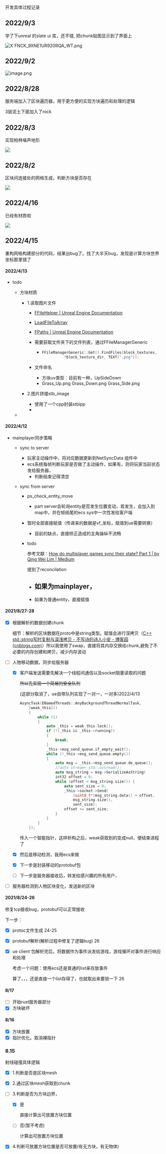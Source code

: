 开发具体过程记录

## 2022/9/3

学了下unreal 的slate ui 库，还不错, 把chunk贴图显示到了界面上

![X`FNCK_9XNE1UR920RQA_WT.png](https://s2.loli.net/2022/09/03/279DFMTvXlQ1Epu.png)

## 2022/9/2

![image.png](https://s2.loli.net/2022/09/02/PWAdxymFrGpTMzl.png)

## 2022/8/28

服务端加入了区块遍历器，用于更方便的实现方块遍历和处理的逻辑

3层泥土下面加入了rock

## 2022/8/3

实现柏林噪声地形

![](./resouce/perlinoise.png)

## 2022/8/2

区块间连接处的网格生成，判断方块是否存在

![](./resouce/chunk_edge_mesh_gen.jpg)

## 2022/4/16

已经有材质啦

![](https://hanbaoaaa.xyz/tuchuang/images/2022/04/16/image-20220416194802420.png)

## 2022/4/15

重构网格构建部分的代码，结果出bug了。找了大半天bug，发现是计算方块世界坐标那里错了

#### 2022/4/13

- todo

  - 方块材质

    - 1.读取图片文件

      - [FFileHelper | Unreal Engine Documentation](https://docs.unrealengine.com/4.27/en-US/API/Runtime/Core/Misc/FFileHelper/)

      - [ LoadFileToArray](https://docs.unrealengine.com/4.27/en-US/API/Runtime/Core/Misc/FFileHelper/LoadFileToArray/1/index.html)

      - [FPaths | Unreal Engine Documentation](https://docs.unrealengine.com/4.27/en-US/API/Runtime/Core/Misc/FPaths/)

      - 需要获取文件夹下的文件列表，通过FFileManagerGeneric

        - ```c++
          FFileManagerGeneric::Get().FindFiles(block_textures,
          			*block_texture_dir, TEXT(".png"));
          ```

      - 文件命名

        - 方块uv类型：目前有一种，UpSideDown
        - Grass_Up.png Grass_Down.png Grass_Side.png

    - 2.图片拼接stb_image

      - 使用了一个cpp封装stbipp
      - 

  - 

#### 2022/4/12

- mainplayer同步策略

  - sync to server

    - 玩家主动操作中，将对应数据更新到NetSyncData 组件中
    - ecs系统每帧判断玩家是否做了主动操作，如果有，则将玩家当前状态发给服务器，
      - 判断结束记得清空

  - sync from server

    - ps_check_entity_move

      - part server会轮询entity是否发生位置变动，若发生，会加入到map中，并在帧结尾的ecs sys中一次性发给客户端

    - 暂时全部直接赋值（传递来的数据是vf_坐标，赋值到ue需要转换）

      - 目前的缺点，直接矫正造成的主角操纵不流畅

    - todo

      参考文献：[How do multiplayer games sync their state? Part 1 | by Qing Wei Lim | Medium](https://medium.com/@qingweilim/how-do-multiplayer-games-sync-their-state-part-1-ab72d6a54043)

      提到了reconcilation

      - 如果为mainplayer，
        - 
      - 如果为普通entity，直接赋值

#### 2021/8/27-28

- [x] 根据解析的数据创建chunk

  细节：解析的区块数据在proto中是string类型。赋值会进行深拷贝（[C++ std::string写时复制与深浅拷贝 - 不写诗的诗人小安 - 博客园 (cnblogs.com)](https://www.cnblogs.com/anhongyu/p/14108117.html)）所以我使用了swap，直接将其内存交换给chunk,避免了不必要的内存创建和拷贝，减少内存波动

- [ ] 人物移动数据，同步给服务器

  - [x] 客户端发送需要先解决一个线程间通信以及socket阻塞读取的问题

    ~~所以先实现一个简易的安全队列~~

    (这部分取消了，ue自带队列实现了一对一，一对多)2022/4/13

    ```c++
    AsyncTask(ENamedThreads::AnyBackgroundThreadNormalTask,
    	[weak_this]()
    	{
    		while (1)
    		{
    			auto _this = weak_this.lock();
    			if (!(_this && _this->running))
    			{
    				break;
    			}
    			_this->msg_send_queue.if_empty_wait();
    			while (!_this->msg_send_queue.empty())
    			{
    				auto msg = _this->msg_send_queue.de_queue();
    				//auto stream= std::ostream();
    				auto msg_string = msg->SerializeAsString(
    				int32 offset = 0;
    				while (offset < msg_string.size()) {
    					auto sent_size = 0;
    					_this->socket->Send(
    						(uint8_t*)msg_string.data() + offset,
    						msg_string.size(),
    						sent_size);
    					offset += sent_size;
    				}
    			}
          	}
    	});
    ```

    传入一个智能指针，这样析构之后，weak获取到的变成null，便结束进程了

  - [x] 然后是移动检测，我用ecs来做

  - [x] 下一步是封装移动的protobuf包

  - [ ] 下一步是服务器接收后，转发给感兴趣的所有用户，

- [ ] 服务器检测到人物区块变化，发送新的区块

#### 2021/8/24-26

修复tcp接收bug，protobuf可以正常接收

下一步：

 - [x] protoc文件生成 24-25

 - [x] protobuf解析(解析过程中修复了逻辑bug) 26

 - [x] ue client 包解析完后，将数据作为事件派发给游戏，游戏循环对事件进行响应和处理

   考虑一个问题：使用ecs还是普通的list来存放事件

   算了，，，还是直接一个list存得了，也就取出来要锁一下  26

   

#### 8/17

- [ ] 开始rust服务器部分
- [x] 方块破坏

#### 8/16

- [x] 方块放置
- [x] 指针优化。取消裸指针

### 8.15

射线碰撞具体逻辑

- [x] 1.判断是否是区块mesh

- [x] 2.通过区块mesh获取到chunk

- [ ] 3.判断是否为方块边界，

  - [x] 是

    直接计算出可放置方块位置

  - [ ] 否(暂不考虑)

    计算出可放置方块位置

- [x] 4.判断可放置方块位置是否可放置(有无方块，有无物体)


